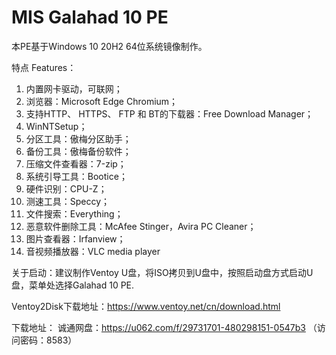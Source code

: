 # MIS Galahad 10 PE
本PE基于Windows 10 20H2 64位系统镜像制作。


特点 Features：
1. 内置网卡驱动，可联网；
2. 浏览器：Microsoft Edge Chromium；
3. 支持HTTP、 HTTPS、 FTP 和 BT的下载器：Free Download Manager；
4. WinNTSetup；
5. 分区工具：傲梅分区助手；
6. 备份工具：傲梅备份软件；
7. 压缩文件查看器：7-zip；
8. 系统引导工具：Bootice；
9. 硬件识别：CPU-Z；
10. 测速工具：Speccy；
11. 文件搜索：Everything；
12. 恶意软件删除工具：McAfee Stinger，Avira PC Cleaner；
13. 图片查看器：Irfanview；
14. 音视频播放器：VLC media player


关于启动：建议制作Ventoy U盘，将ISO拷贝到U盘中，按照启动盘方式启动U盘，菜单处选择Galahad 10 PE.

Ventoy2Disk下载地址：https://www.ventoy.net/cn/download.html


下载地址：
诚通网盘：https://u062.com/f/29731701-480298151-0547b3 （访问密码：8583）


